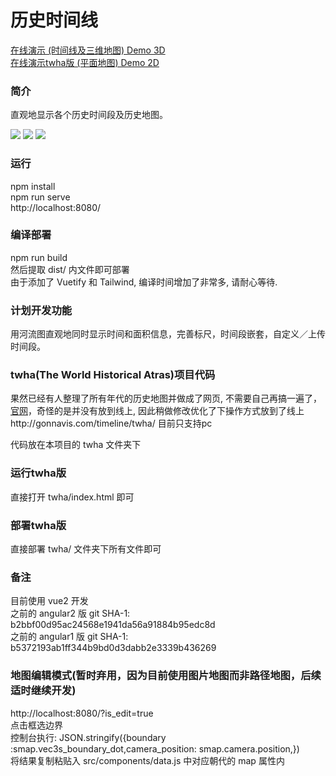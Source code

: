 <h1>历史时间线</h1>

<a href="http://gonnavis.com/timeline/" target="_blank">在线演示 (时间线及三维地图) Demo 3D</a>
<br/>
<a href="http://gonnavis.com/timeline/twha/" target="_blank">在线演示twha版 (平面地图) Demo 2D</a>

<h3>简介</h3>
<p>直观地显示各个历史时间段及历史地图。</p>

<!-- <img src="http://gonnavis.com/timeline/preview2.png"> -->
<img src="https://raw.githubusercontent.com/gonnavis/Timeline/master/other/screenshoot.png">
<img src="https://raw.githubusercontent.com/gonnavis/Timeline/master/other/screenshoot_2.jpg">
<img src="https://raw.githubusercontent.com/gonnavis/Timeline/master/other/screenshoot_twha.jpg">

<h3>运行</h3>
<p>
  npm install<br>
  npm run serve<br>
  http://localhost:8080/<br>
</p>

<h3>编译部署</h3>
<p>
  npm run build<br>
  然后提取 dist/ 内文件即可部署 <br>
  由于添加了 Vuetify 和 Tailwind, 编译时间增加了非常多, 请耐心等待.<br>
</p>

<h3>计划开发功能</h3>
<p>用河流图直观地同时显示时间和面积信息，完善标尺，时间段嵌套，自定义／上传时间段。 </p>

<h3>twha(The World Historical Atras)项目代码</h3>
<p>果然已经有人整理了所有年代的历史地图并做成了网页, 不需要自己再搞一遍了，<a href="http://x768.com/w/twha.ja" target="_blank">官网</a>，奇怪的是并没有放到线上, 因此稍做修改优化了下操作方式放到了线上 http://gonnavis.com/timeline/twha/ 目前只支持pc</p>
<p>代码放在本项目的 twha 文件夹下</p>

<h3>运行twha版</h3>
<p>
  直接打开 twha/index.html 即可
</p>

<h3>部署twha版</h3>
<p>
  直接部署 twha/ 文件夹下所有文件即可
</p>

<h3>备注</h3>
<p>
  目前使用 vue2 开发<br>
  之前的 angular2 版 git SHA-1: b2bbf00d95ac24568e1941da56a91884b95edc8d<br>
  之前的 angular1 版 git SHA-1: b5372193ab1ff344b9bd0d3dabb2e3339b436269
</p>

<h3>地图编辑模式(暂时弃用，因为目前使用图片地图而非路径地图，后续适时继续开发)</h3>
<p>
  http://localhost:8080/?is_edit=true<br>
  点击框选边界<br>
  控制台执行:  JSON.stringify({boundary :smap.vec3s_boundary_dot,camera_position: smap.camera.position,})<br>
  将结果复制粘贴入 src/components/data.js 中对应朝代的 map 属性内<br>
</p>


